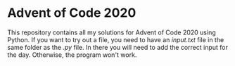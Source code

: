 # Advent of Code 2020

This repository contains all my solutions for Advent of Code 2020 using Python.
If you want to try out a file, you need to have an _input.txt_ file in the same folder as the _.py_ file.
In there you will need to add the correct input for the day. Otherwise, the program won't work.